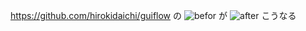 
https://github.com/hirokidaichi/guiflow
の
![befor](wiki/images/befor.png)
が
![after](wiki/images/after.png)
こうなる

